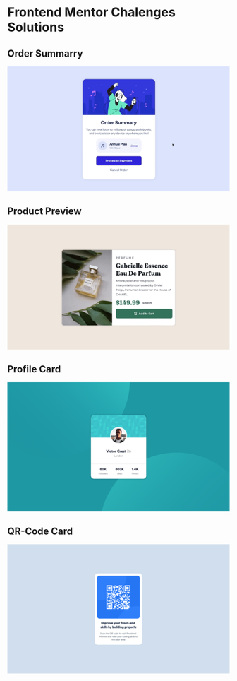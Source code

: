 # Frontend Mentor Chalenges Solutions
 
## Order Summarry

![](/order-summary/solution2.gif)

## Product Preview

![](/product-preview-card/solution.gif)

## Profile Card

![](/profile-card/solution.png)

## QR-Code Card

![](/qr-code-card/solution.png)